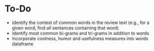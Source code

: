 # To-Do

* Identify the context of common words in the review text (e.g., for a given word, find all sentances containing that word)
* Identify most common bi-grams and tri-grams in addition to words
* Incorporate coolness, humor and usefulness measures into words dataframe
